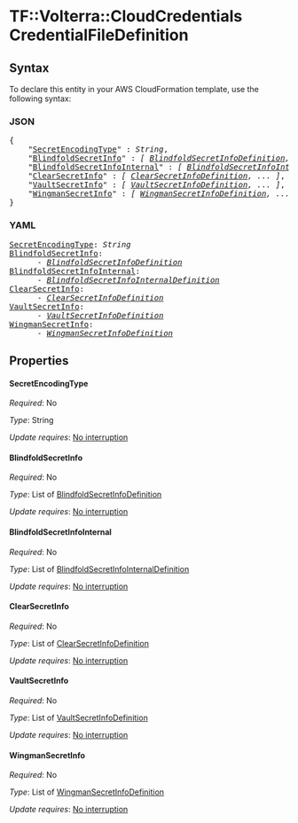 # TF::Volterra::CloudCredentials CredentialFileDefinition

## Syntax

To declare this entity in your AWS CloudFormation template, use the following syntax:

### JSON

<pre>
{
    "<a href="#secretencodingtype" title="SecretEncodingType">SecretEncodingType</a>" : <i>String</i>,
    "<a href="#blindfoldsecretinfo" title="BlindfoldSecretInfo">BlindfoldSecretInfo</a>" : <i>[ <a href="blindfoldsecretinfodefinition.md">BlindfoldSecretInfoDefinition</a>, ... ]</i>,
    "<a href="#blindfoldsecretinfointernal" title="BlindfoldSecretInfoInternal">BlindfoldSecretInfoInternal</a>" : <i>[ <a href="blindfoldsecretinfointernaldefinition.md">BlindfoldSecretInfoInternalDefinition</a>, ... ]</i>,
    "<a href="#clearsecretinfo" title="ClearSecretInfo">ClearSecretInfo</a>" : <i>[ <a href="clearsecretinfodefinition.md">ClearSecretInfoDefinition</a>, ... ]</i>,
    "<a href="#vaultsecretinfo" title="VaultSecretInfo">VaultSecretInfo</a>" : <i>[ <a href="vaultsecretinfodefinition.md">VaultSecretInfoDefinition</a>, ... ]</i>,
    "<a href="#wingmansecretinfo" title="WingmanSecretInfo">WingmanSecretInfo</a>" : <i>[ <a href="wingmansecretinfodefinition.md">WingmanSecretInfoDefinition</a>, ... ]</i>
}
</pre>

### YAML

<pre>
<a href="#secretencodingtype" title="SecretEncodingType">SecretEncodingType</a>: <i>String</i>
<a href="#blindfoldsecretinfo" title="BlindfoldSecretInfo">BlindfoldSecretInfo</a>: <i>
      - <a href="blindfoldsecretinfodefinition.md">BlindfoldSecretInfoDefinition</a></i>
<a href="#blindfoldsecretinfointernal" title="BlindfoldSecretInfoInternal">BlindfoldSecretInfoInternal</a>: <i>
      - <a href="blindfoldsecretinfointernaldefinition.md">BlindfoldSecretInfoInternalDefinition</a></i>
<a href="#clearsecretinfo" title="ClearSecretInfo">ClearSecretInfo</a>: <i>
      - <a href="clearsecretinfodefinition.md">ClearSecretInfoDefinition</a></i>
<a href="#vaultsecretinfo" title="VaultSecretInfo">VaultSecretInfo</a>: <i>
      - <a href="vaultsecretinfodefinition.md">VaultSecretInfoDefinition</a></i>
<a href="#wingmansecretinfo" title="WingmanSecretInfo">WingmanSecretInfo</a>: <i>
      - <a href="wingmansecretinfodefinition.md">WingmanSecretInfoDefinition</a></i>
</pre>

## Properties

#### SecretEncodingType

_Required_: No

_Type_: String

_Update requires_: [No interruption](https://docs.aws.amazon.com/AWSCloudFormation/latest/UserGuide/using-cfn-updating-stacks-update-behaviors.html#update-no-interrupt)

#### BlindfoldSecretInfo

_Required_: No

_Type_: List of <a href="blindfoldsecretinfodefinition.md">BlindfoldSecretInfoDefinition</a>

_Update requires_: [No interruption](https://docs.aws.amazon.com/AWSCloudFormation/latest/UserGuide/using-cfn-updating-stacks-update-behaviors.html#update-no-interrupt)

#### BlindfoldSecretInfoInternal

_Required_: No

_Type_: List of <a href="blindfoldsecretinfointernaldefinition.md">BlindfoldSecretInfoInternalDefinition</a>

_Update requires_: [No interruption](https://docs.aws.amazon.com/AWSCloudFormation/latest/UserGuide/using-cfn-updating-stacks-update-behaviors.html#update-no-interrupt)

#### ClearSecretInfo

_Required_: No

_Type_: List of <a href="clearsecretinfodefinition.md">ClearSecretInfoDefinition</a>

_Update requires_: [No interruption](https://docs.aws.amazon.com/AWSCloudFormation/latest/UserGuide/using-cfn-updating-stacks-update-behaviors.html#update-no-interrupt)

#### VaultSecretInfo

_Required_: No

_Type_: List of <a href="vaultsecretinfodefinition.md">VaultSecretInfoDefinition</a>

_Update requires_: [No interruption](https://docs.aws.amazon.com/AWSCloudFormation/latest/UserGuide/using-cfn-updating-stacks-update-behaviors.html#update-no-interrupt)

#### WingmanSecretInfo

_Required_: No

_Type_: List of <a href="wingmansecretinfodefinition.md">WingmanSecretInfoDefinition</a>

_Update requires_: [No interruption](https://docs.aws.amazon.com/AWSCloudFormation/latest/UserGuide/using-cfn-updating-stacks-update-behaviors.html#update-no-interrupt)


